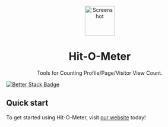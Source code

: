 


<p align="center">
  <a href="https://hitometer.databytedigital.com/">
    <img src="https://databytedigital.com/image/logo.png" alt="Screenshot" height="80"/>
  </a>
</p>

<h1 align="center">Hit-O-Meter</h1>

<p align="center">Tools for Counting Profile/Page/Visitor View Count.</p>


 [![Better Stack Badge](https://uptime.betterstack.com/status-badges/v3/monitor/z42l.svg)](https://uptime.betterstack.com/?utm_source=status_badge)

##  Quick start

To get started using Hit-O-Meter, visit [our website](https://hitometer.databytedigital.com) today!


 <!-- php artisan make migration create_page_view_count_link_creation_table
 php artisan make:migration create_page_view_count_log_table
 https://laravel.com/docs/10.x/urls -->

